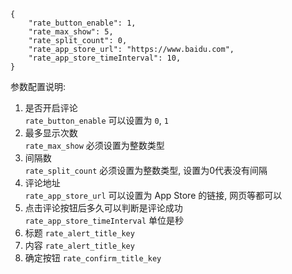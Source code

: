 ```
{
    "rate_button_enable": 1,
    "rate_max_show": 5,
    "rate_split_count": 0,
    "rate_app_store_url": "https://www.baidu.com",
    "rate_app_store_timeInterval": 10,
}
```
参数配置说明:

1. 是否开启评论<br/>
    `rate_button_enable` 可以设置为 `0`, `1`
2. 最多显示次数<br/>
    `rate_max_show` 必须设置为整数类型
3. 间隔数<br/>
    `rate_split_count` 必须设置为整数类型, 设置为0代表没有间隔
4. 评论地址<br/>
    `rate_app_store_url` 可以设置为 App Store 的链接, 网页等都可以
5. 点击评论按钮后多久可以判断是评论成功<br/>
    `rate_app_store_timeInterval` 单位是秒
6. 标题
`rate_alert_title_key`
7. 内容
`rate_alert_title_key`
7. 确定按钮
`rate_confirm_title_key`

